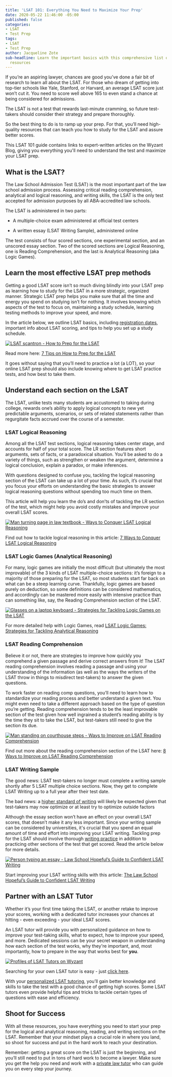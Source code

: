 ```yaml
---
title: 'LSAT 101: Everything You Need to Maximize Your Prep'
date: 2020-05-22 11:46:00 -05:00
published: false
categories:
- LSAT
- Test Prep
tags:
- LSAT
- Test Prep
author: Jacqueline Zote
sub-headline: Learn the important basics with this comprehensive list of expert LSAT
  resources
---
```


If you’re an aspiring lawyer, chances are good you’ve done a fair bit of research to learn all about the LSAT. For those who dream of getting into top-tier schools like Yale, Stanford, or Harvard, an average LSAT score just won’t cut it. You need to score well above 165 to even stand a chance at being considered for admissions.

The LSAT is not a test that rewards last-minute cramming, so future test-takers should consider their strategy and prepare thoroughly.

So the best thing to do is to ramp up your prep. For that, you’ll need high-quality resources that can teach you how to study for the LSAT and assure better scores.

This LSAT 101 guide contains links to expert-written articles on the Wyzant Blog, giving you everything you'll need to understand the test and maximize your LSAT prep. 

## What is the LSAT?
The Law School Admission Test (LSAT) is the most important part of the law school admission process. Assessing critical reading comprehension, analytical and logical reasoning, and writing skills, the LSAT is the only test accepted for admission purposes by all ABA-accredited law schools.

The LSAT is administered in two parts:

* A multiple-choice exam administered at official test centers

* A written essay (LSAT Writing Sample), administered online

The test consists of four scored sections, one experimental section, and an unscored essay section. Two of the scored sections are Logical Reasoning, one is Reading Comprehension, and the last is Analytical Reasoning (aka Logic Games). 

## Learn the most effective LSAT prep methods
Getting a good LSAT score isn’t so much diving blindly into your LSAT prep as learning how to study for the LSAT in a more strategic, organized manner. Strategic LSAT prep helps you make sure that all the time and energy you spend on studying isn’t for nothing. It involves knowing which aspects of the test to focus on, maintaining a study schedule, learning testing methods to improve your speed, and more.

In the article below, we outline LSAT basics, including [registration dates](https://www.lsac.org/lsat/lsat-dates-deadlines-score-release-dates), important info about LSAT scoring, and tips to help you set up a study schedule. 

[![LSAT scantron - How to Prep for the LSAT](/blog/uploads/7%20Tips%20on%20How%20to%20Prep%20for%20the%20LSAT-d650ab.png)](https://www.wyzant.com/blog/how-to-study-for-the-lsat/)

Read more here: [7 Tips on How to Prep for the LSAT](https://www.wyzant.com/blog/how-to-study-for-the-lsat/)

It goes without saying that you’ll need to practice a lot (a LOT), so your online LSAT prep should also include knowing where to get LSAT practice tests, and how best to take them.

## Understand each section on the LSAT

The LSAT, unlike tests many students are accustomed to taking during college, rewards one’s ability to apply logical concepts to new yet predictable arguments, scenarios, or sets of related statements rather than regurgitate facts accrued over the course of a semester.

### LSAT Logical Reasoning

Among all the LSAT test sections, logical reasoning takes center stage, and accounts for half of your total score. The LR section features short arguments, sets of facts, or a paradoxical situation. You’ll be asked to do a variety of things, such as strengthen or weaken the argument, determine a logical conclusion, explain a paradox, or make inferences.

With questions designed to confuse you, tackling the logical reasoning section of the LSAT can take up a lot of your time. As such, it’s crucial that you focus your efforts on understanding the basic strategies to answer logical reasoning questions without spending too much time on them. 

This article will help you learn the do’s and don’ts of tackling the LR section of the test, which might help you avoid costly mistakes and improve your overall LSAT scores.

[![Man turning page in law textbook - Ways to Conquer LSAT Logical Reasoning](/blog/uploads/7%20Ways%20to%20Conquer%20LSAT%20Logical%20Reasoning-c4ba65.png)](https://www.wyzant.com/blog/lsat-logical-reasoning/)

Find out how to tackle logical reasoning in this article: [7 Ways to Conquer LSAT Logical Reasoning](https://www.wyzant.com/blog/lsat-logical-reasoning/)

### LSAT Logic Games (Analytical Reasoning)

For many, logic games are initially the most difficult (but ultimately the most improvable) of the 3 kinds of LSAT multiple-choice sections: it’s foreign to a majority of those preparing for the LSAT, so most students start far back on what can be a steep learning curve. Thankfully, logic games are based purely on deduction, so some definitions can be considered mathematics, and accordingly can be mastered more easily with intensive practice than can something like, say, the Reading Comprehension section of the LSAT. 

[![Glasses on a laptop keyboard - Strategies for Tackling Logic Games on the LSAT](/blog/uploads/LSAT%20Logic%20Games%20Strategies%20for%20Tackling%20Analytical%20Reasoning-b51a58.png)](https://www.wyzant.com/blog/lsat-logic-games/)

For more detailed help with Logic Games, read [LSAT Logic Games: Strategies for Tackling Analytical Reasoning](https://www.wyzant.com/blog/lsat-logic-games/)

### LSAT Reading Comprehension
Believe it or not, there are strategies to improve how quickly you comprehend a given passage and derive correct answers from it! The LSAT reading comprehension involves reading a passage and using your understanding of the information (as well as the ways the writers of the LSAT throw in things to misdirect test-takers) to answer the given questions.

To work faster on reading comp questions, you’ll need to learn how to standardize your reading process and better understand a given text. You might even need to take a different approach based on the type of question you’re getting. Reading comprehension tends to be the least improvable section of the test given how well ingrained a student’s reading ability is by the time they sit to take the LSAT, but test-takers still need to give the section its due.

[![Man standing on courthouse steps - Ways to Improve on LSAT Reading Comprehension](/blog/uploads/8%20Ways%20to%20Improve%20on%20LSAT%20Reading%20Comprehension.png)](https://www.wyzant.com/blog/lsat-reading-comprehension/)

Find out more about the reading comprehension section of the LSAT here: [8 Ways to Improve on LSAT Reading Comprehension](https://www.wyzant.com/blog/lsat-reading-comprehension/)

### LSAT Writing Sample
The good news: LSAT test-takers no longer must complete a writing sample shortly after 5 LSAT multiple choice sections. Now, they get to complete LSAT Writing up to a full year after their test date.

The bad news: a [higher standard of writing](https://www.wyzant.com/blog/best-writing-resources-for-students/) will likely be expected given that test-takers may now optimize or at least try to optimize outside factors

Although the essay section won’t have an effect on your overall LSAT scores, that doesn’t make it any less important. Since your writing sample can be considered by universities, it's crucial that you spend an equal amount of time and effort into improving your LSAT writing. Tackling prep for the LSAT should involve thorough [writing practice](https://www.wyzant.com/blog/improve-your-writing-skills/) in addition to practicing other sections of the test that get scored. Read the article below for more details.

[![Person typing an essay - Law School Hopeful’s Guide to Confident LSAT Writing](/blog/uploads/The%20Law%20School%20Hopeful%E2%80%99s%20Guide%20to%20Confident%20LSAT%20Writing.png)](https://www.wyzant.com/blog/lsat-writing/)

Start improving your LSAT writing skills with this article: [The Law School Hopeful’s Guide to Confident LSAT Writing](https://www.wyzant.com/blog/lsat-writing/)

## Partner with an LSAT Tutor

Whether it’s your first time taking the LSAT, or another retake to improve your scores, working with a dedicated tutor increases your chances at hitting - even exceeding - your ideal LSAT scores. 

An LSAT tutor will provide you with personalized guidance on how to improve your test-taking skills, what to expect, how to improve your speed, and more. Dedicated sessions can be your secret weapon in understanding how each section of the test works, why they're important, and, most importantly, how to prepare in the way that works best for **you**.

[![Profiles of LSAT Tutors on Wyzant](/blog/uploads/Online%20LSAT%20Tutors%20at%20Wyzant.png)](https://www.wyzant.com/LSAT_tutors.aspx)

Searching for your own LSAT tutor is easy - just [click here](https://www.wyzant.com/LSAT_tutors.aspx).

With your [personalized LSAT tutoring](https://www.wyzant.com/LSAT_tutors.aspx), you’ll gain better knowledge and skills to take the test with a good chance of getting high scores. Some LSAT tutors even provide helpful tips and tricks to tackle certain types of questions with ease and efficiency.

## Shoot for Success
With all these resources, you have everything you need to start your prep for the logical and analytical reasoning, reading, and writing sections on the LSAT. Remember that your mindset plays a crucial role in where you land, so shoot for success and put in the hard work to reach your destination.

Remember: getting a great score on the LSAT is just the beginning, and you’ll still need to put in tons of hard work to become a lawyer. Make sure you get the help you need and work with a [private law tutor](https://www.wyzant.com/law_tutors.aspx) who can guide you on every step your journey.

